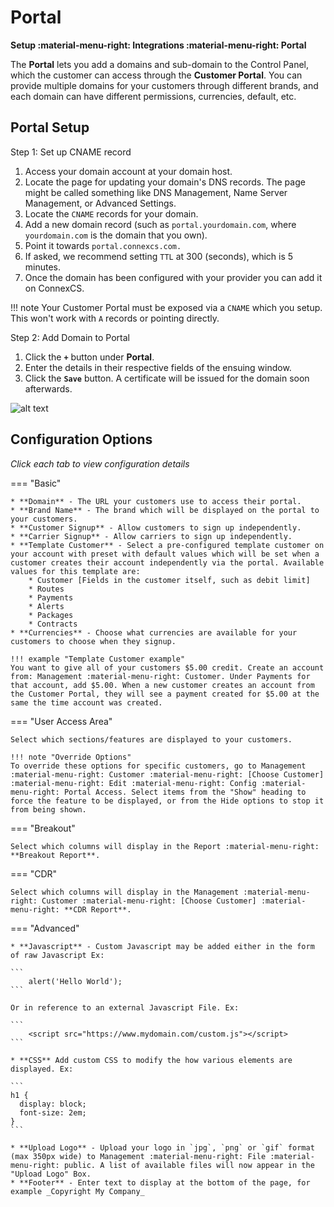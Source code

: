 # Portal
**Setup :material-menu-right: Integrations :material-menu-right: Portal**

The **Portal** lets you add a domains and sub-domain to the Control Panel, which the customer can access through the **Customer Portal**. You can provide multiple domains for your customers through different brands, and each domain can have different permissions, currencies, default, etc.

## Portal Setup

Step 1: Set up CNAME record

1. Access your domain account at your domain host.
2. Locate the page for updating your domain's DNS records. The page might be called something like DNS Management, Name Server Management, or Advanced Settings.
3. Locate the `CNAME` records for your domain.
4. Add a new domain record (such as `portal.yourdomain.com`, where `yourdomain.com` is the domain that you own).
5. Point it towards `portal.connexcs.com.`
6. If asked, we recommend setting `TTL` at 300 (seconds), which is 5 minutes.
7. Once the domain has been configured with your provider you can add it on ConnexCS.

!!! note
    Your Customer Portal must be exposed via a `CNAME` which you setup. This won't work with `A` records or pointing directly.
	
Step 2: Add Domain to Portal

1. Click the **`+`** button under **Portal**.
2. Enter the details in their respective fields of the ensuing window.
3. Click the **`Save`** button. A certificate will be issued for the domain soon afterwards.

![alt text][portal]

## Configuration Options
*Click each tab to view configuration details*

=== "Basic"

    * **Domain** - The URL your customers use to access their portal. 
    * **Brand Name** - The brand which will be displayed on the portal to your customers.
    * **Customer Signup** - Allow customers to sign up independently.
    * **Carrier Signup** - Allow carriers to sign up independently.
    * **Template Customer** - Select a pre-configured template customer on your account with preset with default values which will be set when a customer creates their account independently via the portal. Available values for this template are:
        * Customer [Fields in the customer itself, such as debit limit]
        * Routes
        * Payments
        * Alerts
        * Packages
        * Contracts
    * **Currencies** - Choose what currencies are available for your customers to choose when they signup.
    
    !!! example "Template Customer example"
	You want to give all of your customers $5.00 credit. Create an account from: Management :material-menu-right: Customer. Under Payments for that account, add $5.00. When a new customer creates an account from the Customer Portal, they will see a payment created for $5.00 at the same the time account was created.

=== "User Access Area"

    Select which sections/features are displayed to your customers.

    !!! note "Override Options"
    To override these options for specific customers, go to Management :material-menu-right: Customer :material-menu-right: [Choose Customer] :material-menu-right: Edit :material-menu-right: Config :material-menu-right: Portal Access. Select items from the "Show" heading to force the feature to be displayed, or from the Hide options to stop it from being shown.

=== "Breakout"

    Select which columns will display in the Report :material-menu-right: **Breakout Report**.

=== "CDR"

    Select which columns will display in the Management :material-menu-right: Customer :material-menu-right: [Choose Customer] :material-menu-right: **CDR Report**.

=== "Advanced"

    * **Javascript** - Custom Javascript may be added either in the form of raw Javascript Ex:

    ```
    	alert('Hello World');
    ```

    Or in reference to an external Javascript File. Ex:

    ```
    	<script src="https://www.mydomain.com/custom.js"></script>
    ```

    * **CSS** Add custom CSS to modify the how various elements are displayed. Ex:

    ```
    h1 {
      display: block;
      font-size: 2em;
    }
    ```

    * **Upload Logo** - Upload your logo in `jpg`, `png` or `gif` format (max 350px wide) to Management :material-menu-right: File :material-menu-right: public. A list of available files will now appear in the "Upload Logo" Box.
    * **Footer** - Enter text to display at the bottom of the page, for example _Copyright My Company_

[portal]: /setup/img/portal.png "Portal"
